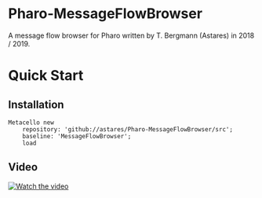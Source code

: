 # Pharo-MessageFlowBrowser

A message flow browser for Pharo written by T. Bergmann (Astares) in 2018 / 2019.

# Quick Start
## Installation

```Smalltalk
Metacello new 
	repository: 'github://astares/Pharo-MessageFlowBrowser/src';
	baseline: 'MessageFlowBrowser';
	load
```

## Video

[![Watch the video](https://img.youtube.com/vi/DRd_bzGocQg/hqdefault.jpg)](https://youtu.be/DRd_bzGocQg)

 
